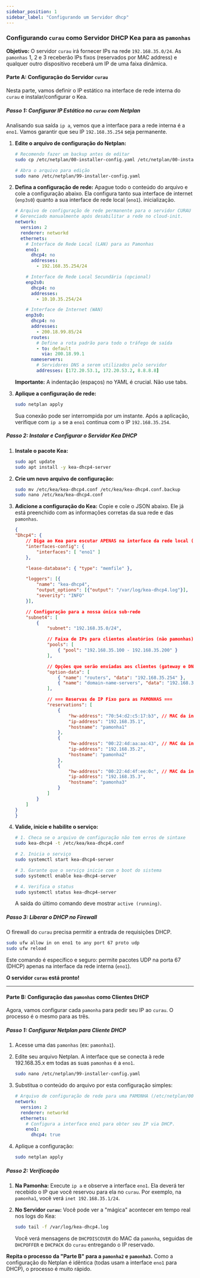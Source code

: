 ```yaml
---
sidebar_position: 1
sidebar_label: "Configurando um Servidor dhcp"
---
```



### **Configurando `curau` como Servidor DHCP Kea para as `pamonhas`**

**Objetivo:** O servidor `curau` irá fornecer IPs na rede `192.168.35.0/24`. As `pamonhas` 1, 2 e 3 receberão IPs fixos (reservados por MAC address) e qualquer outro dispositivo receberá um IP de uma faixa dinâmica.

#### **Parte A: Configuração do Servidor `curau`**

Nesta parte, vamos definir o IP estático na interface de rede interna do `curau` e instalar/configurar o Kea.

##### **Passo 1: Configurar IP Estático no `curau` com Netplan**

Analisando sua saída `ip a`, vemos que a interface para a rede interna é a `eno1`. Vamos garantir que seu IP `192.168.35.254` seja permanente.

1.  **Edite o arquivo de configuração do Netplan:**
    ```bash
    # Recomendo fazer um backup antes de editar
    sudo cp /etc/netplan/00-installer-config.yaml /etc/netplan/00-installer-config.yaml.bak

    # Abra o arquivo para edição
    sudo nano /etc/netplan/99-installer-config.yaml
    ```

2.  **Defina a configuração de rede:**
    Apague todo o conteúdo do arquivo e cole a configuração abaixo. Ela configura tanto sua interface de internet (`enp3s0`) quanto a sua interface de rede local (`eno1`).
inicialização.

    ```yaml
    # Arquivo de configuração de rede permanente para o servidor CURAU
    # Gerenciado manualmente após desabilitar a rede no cloud-init.
    network:
      version: 2
      renderer: networkd
      ethernets:
        # Interface de Rede Local (LAN) para as Pamonhas
        eno1:
          dhcp4: no
          addresses:
            - 192.168.35.254/24

        # Interface de Rede Local Secundária (opcional)
        enp2s0:
          dhcp4: no
          addresses:
            - 10.10.35.254/24

        # Interface de Internet (WAN)
        enp3s0:
          dhcp4: no
          addresses:
            - 200.18.99.85/24
          routes:
            # Define a rota padrão para todo o tráfego de saída
            - to: default
              via: 200.18.99.1
          nameservers:
            # Servidores DNS a serem utilizados pelo servidor
            addresses: [172.20.53.1, 172.20.53.2, 8.8.8.8]

    ```

    **Importante:** A indentação (espaços) no YAML é crucial. Não use tabs.

3.  **Aplique a configuração de rede:**
    ```bash
    sudo netplan apply
    ```
    Sua conexão pode ser interrompida por um instante. Após a aplicação, verifique com `ip a` se a `eno1` continua com o IP `192.168.35.254`.

##### **Passo 2: Instalar e Configurar o Servidor Kea DHCP**

1.  **Instale o pacote Kea:**
    ```bash
    sudo apt update
    sudo apt install -y kea-dhcp4-server
    ```

2.  **Crie um novo arquivo de configuração:**
    ```bash
    sudo mv /etc/kea/kea-dhcp4.conf /etc/kea/kea-dhcp4.conf.backup
    sudo nano /etc/kea/kea-dhcp4.conf
    ```

3.  **Adicione a configuração do Kea:**
    Copie e cole o JSON abaixo. Ele já está preenchido com as informações corretas da sua rede e das `pamonhas`.

    ```json
    {
    "Dhcp4": {
        // Diga ao Kea para escutar APENAS na interface da rede local (eno1)
        "interfaces-config": {
            "interfaces": [ "eno1" ]
        },

        "lease-database": { "type": "memfile" },

        "loggers": [{
            "name": "kea-dhcp4",
            "output_options": [{"output": "/var/log/kea-dhcp4.log"}],
            "severity": "INFO"
        }],

        // Configuração para a nossa única sub-rede
        "subnet4": [
            {
                "subnet": "192.168.35.0/24",

                // Faixa de IPs para clientes aleatórios (não pamonhas)
                "pools": [
                    { "pool": "192.168.35.100 - 192.168.35.200" }
                ],

                // Opções que serão enviadas aos clientes (gateway e DNS)
                "option-data": [
                    { "name": "routers", "data": "192.168.35.254" },
                    { "name": "domain-name-servers", "data": "192.168.35.254, 8.8.8.8" }
                ],

                // === Reservas de IP Fixo para as PAMONHAS ===
                "reservations": [
                    {
                        "hw-address": "70:54:d2:c5:17:b3", // MAC da interface eno1 da PAMONHA1
                        "ip-address": "192.168.35.1",
                        "hostname": "pamonha1"
                    },
                    {
                        "hw-address": "00:22:4d:aa:aa:43", // MAC da interface eno1 da PAMONHA2
                        "ip-address": "192.168.35.2",
                        "hostname": "pamonha2"
                    },
                    {
                        "hw-address": "00:22:4d:4f:ee:0c", // MAC da interface eno1 da PAMONHA3
                        "ip-address": "192.168.35.3",
                        "hostname": "pamonha3"
                    }
                ]
            }
        ]
    }
    }
    ```

4.  **Valide, inicie e habilite o serviço:**
    ```bash
    # 1. Checa se o arquivo de configuração não tem erros de sintaxe
    sudo kea-dhcp4 -t /etc/kea/kea-dhcp4.conf

    # 2. Inicia o serviço
    sudo systemctl start kea-dhcp4-server

    # 3. Garante que o serviço inicie com o boot do sistema
    sudo systemctl enable kea-dhcp4-server

    # 4. Verifica o status
    sudo systemctl status kea-dhcp4-server
    ```
    A saída do último comando deve mostrar `active (running)`.

##### **Passo 3: Liberar o DHCP no Firewall**
O firewall do `curau` precisa permitir a entrada de requisições DHCP.

```bash
sudo ufw allow in on eno1 to any port 67 proto udp
sudo ufw reload
```
Este comando é específico e seguro: permite pacotes UDP na porta 67 (DHCP) apenas na interface da rede interna (`eno1`).

**O servidor `curau` está pronto!**

---

#### **Parte B: Configuração das `pamonhas` como Clientes DHCP**

Agora, vamos configurar cada `pamonha` para pedir seu IP ao `curau`. O processo é o mesmo para as três.

##### **Passo 1: Configurar Netplan para Cliente DHCP**

1.  Acesse uma das `pamonhas` (ex: `pamonha1`).

2.  Edite seu arquivo Netplan. A interface que se conecta à rede 192.168.35.x em todas as suas `pamonhas` é a `eno1`.

    ```bash
    sudo nano /etc/netplan/99-installer-config.yaml
    ```

3.  Substitua o conteúdo do arquivo por esta configuração simples:

    ```yaml
    # Arquivo de configuração de rede para uma PAMONHA (/etc/netplan/00-installer-config.yaml)
    network:
      version: 2
      renderer: networkd
      ethernets:
        # Configura a interface eno1 para obter seu IP via DHCP.
        eno1:
          dhcp4: true
    ```

4.  Aplique a configuração:
    ```bash
    sudo netplan apply
    ```

##### **Passo 2: Verificação**

1.  **Na Pamonha:**
    Execute `ip a` e observe a interface `eno1`. Ela deverá ter recebido o IP que você reservou para ela no `curau`. Por exemplo, na `pamonha1`, você verá `inet 192.168.35.1/24`.

2.  **No Servidor `curau`:**
    Você pode ver a "mágica" acontecer em tempo real nos logs do Kea:
    ```bash
    sudo tail -f /var/log/kea-dhcp4.log
    ```
    Você verá mensagens de `DHCPDISCOVER` do MAC da `pamonha`, seguidas de `DHCPOFFER` e `DHCPACK` do `curau` entregando o IP reservado.

**Repita o processo da "Parte B" para a `pamonha2` e `pamonha3`.** Como a configuração do Netplan é idêntica (todas usam a interface `eno1` para DHCP), o processo é muito rápido.


